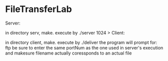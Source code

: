 # FileTransferLab

Server:

in directory serv, make.
execute by ./server 1024 >
Client:

in directory client, make.
execute by ./deliver
the program will prompt for: ftp
be sure to enter the same portNum as the one used in server's execution and makesure filename actually coressponds to an actual file
